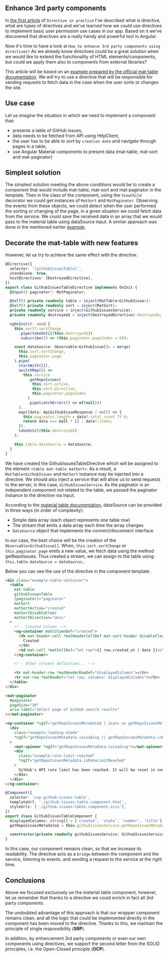## Enhance 3rd party components

In [the first article](https://dev.to/this-is-angular/directives-in-practice-user-role-based-element-control-49id) of `Directive in practice` I've described what is directive, what are types of directives and we've learned how we could use directives to implement basic user permission use cases in our app. Based on it we've discovered that directives are a really handy and powerful tool in Angular.

Now it's time to have a look at `How to enhance 3rd party components using directives?` As we already know directives could be a great solution when we would like to extend the functionality of HTML elements/components, but could we apply them also to components from external libraries?

This article will be based on an [example prepared by the official mat-table documentation](https://material.angular.io/components/table/examples#table-http). We will try to use a directive that will be responsible for sending requests to fetch data in the case when the user sorts or changes the site.

## Use case

Let us imagine the situation in which we need to implement a component that:

- presents a table of GitHub issues,
- data needs to be fetched from API using HttpClient,
- the user has to be able to sort by `creation date` and navigate through pages in a table,
- use Angular Material components to present data (mat-table, mat-sort and mat-paginator)

## Simplest solution

The simplest solution meeting the above conditions would be to create a component that would include mat-table, mat-sort and mat-paginator in the template. Then in the class of the component, using the `ViewChild` decorator we could get instances of `MatSort` and `MatPaginator`. Observing the events from these objects, we could detect when the user performed the sorting or changing of the page, in a given situation we could fetch data from the service. We could save the received data in an array that we would pass to the material table using dataSource input. A similar approach was done in the mentioned earlier [example](https://material.angular.io/components/table/examples#table-http).

## Decorate the mat-table with new features

However, let us try to achieve the same effect with the directive.

```ts
@Directive({
  selector: '[githubIssuesTable]',
  standalone: true,
  hostDirectives: [DestroyedDirective],
})
export class GithubIssuesTableDirective implements OnInit {
  @Input() paginator!: MatPaginator;

  @Self() private readonly table = inject(MatTable<GithubIssue>);
  @Self() private readonly sort = inject(MatSort);
  private readonly service = inject(GithubIssuesService);
  private readonly destroyed$ = inject(DestroyedDirective).destroyed$;

  ngOnInit(): void {
    this.sort?.sortChange
      .pipe(takeUntil(this.destroyed$))
      .subscribe(() => (this.paginator.pageIndex = 0));

    const dataSource: Observable<GithubIssue[]> = merge(
      this.sort.sortChange,
      this.paginator.page
    ).pipe(
      startWith([]),
      switchMap(() =>
        this.service
          .getRepoIssues(
            this.sort.active,
            this.sort.direction,
            this.paginator.pageIndex
          )
          .pipe(catchError(() => of(null)))
      ),
      map((data: ApiGithubIssueResponse | null) => {
        this.paginator.length = data?.total_count ?? 0;
        return data === null ? [] : data?.items;
      }),
      takeUntil(this.destroyed$)
    );

    this.table.dataSource = dataSource;
  }
}
```

We have created the GithubIssuesTableDirective which will be assigned to the element `<table mat-table matSort>`. As a result, a `MatTable<GithubIssue>` and `MatSort` instance may be injected into a directive. We should also inject a service that will allow us to send requests to the server, in this case, `GithubIssuesService`. As the paginator is an independent component not related to the table, we passed the paginator instance to the directive via Input.

According to the [material table documentation](https://material.angular.io/components/table/api#MatTable), dataSource can be provided in three ways (in order of complexity):

- Simple data array (each object represents one table row)
- The stream that emits a data array each time the array changes
- `DataSource` object that implements the connect/disconnect interface.

In our case, the best choice will be the creation of the `Observable<GithubIssue[]`. When, `this.sort.sortChange` or `this.paginator.page` emits a new value, we fetch data using the method getRepoIssues. Thus created a stream, we can assign to the table using: `this.table.dataSource = dataSource;`.

Below you can see the use of the directive in the component template.

```html
<div class="example-table-container">
  <table
    mat-table
    githubIssuesTable
    [paginator]="paginator"
    matSort
    matSortActive="created"
    matSortDisableClear
    matSortDirection="desc"
  >
    <!-- Created Column -->
    <ng-container matColumnDef="created">
      <th mat-header-cell *matHeaderCellDef mat-sort-header disableClear>
        Created
      </th>
      <td mat-cell *matCellDef="let row">{{ row.created_at | date }}</td>
    </ng-container>

    <!-- Other columns definition... -->

    <tr mat-header-row *matHeaderRowDef="displayedColumns"></tr>
    <tr mat-row *matRowDef="let row; columns: displayedColumns"></tr>
  </table>
</div>

<mat-paginator
  #paginator
  pageSize="30"
  aria-label="Select page of GitHub search results"
></mat-paginator>

<ng-container *ngIf="getRepoIssuesMetadata$ | async as getRepoIssuesMetadata">
  <div
    class="example-loading-shade"
    *ngIf="getRepoIssuesMetadata.isLoading || getRepoIssuesMetadata.isRateLimitReached"
  >
    <mat-spinner *ngIf="getRepoIssuesMetadata.isLoading"></mat-spinner>
    <div
      class="example-rate-limit-reached"
      *ngIf="getRepoIssuesMetadata.isRateLimitReached"
    >
      GitHub's API rate limit has been reached. It will be reset in one minute.
    </div>
  </div>
</ng-container>
```

```ts
@Component({
  selector: 'ssp-github-issues-table',
  templateUrl: './github-issues-table.component.html',
  styleUrls: ['./github-issues-table.component.scss'],
})
export class GithubIssuesTableComponent {
  displayedColumns: string[] = ['created', 'state', 'number', 'title'];
  getRepoIssuesMetadata$ = this.githubIssuesService.getRepoIssuesMetadata$;

  constructor(private readonly githubIssuesService: GithubIssuesService) {}
}
```

In this case, our component remains clean, so that we increase its readability. The directive acts as a `bridge` between the component and the service, listening to events, and sending a request to the service at the right time.

## Conclusions

Above we focused exclusively on the material table component, however, let us remember that thanks to a directive we could enrich in fact all 3rd party components.

The undoubted advantage of this approach is that our wrapper component remains clean, and all the logic that could be implemented directly in the component has been moved to the directive. Thanks to this, we maintain the principle of single responsibility (**SRP**).

In addition, by enhancement 3rd party components or even our own components using directives, we support the second letter from the SOLID principles, i.e. the Open–Closed principle (**OCP**).
